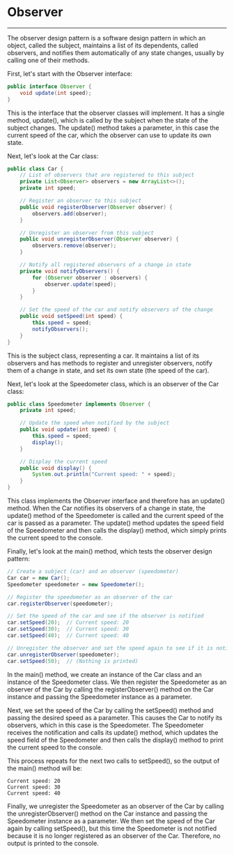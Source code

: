 # Observer

---

The observer design pattern is a software design pattern in which an object, called the subject, maintains a list of its dependents, called observers, and notifies them automatically of any state changes, usually by calling one of their methods.

First, let's start with the Observer interface:
```java
public interface Observer {
    void update(int speed);
}
```

This is the interface that the observer classes will implement. It has a single method, update(), which is called by the subject when the state of the subject changes. The update() method takes a parameter, in this case the current speed of the car, which the observer can use to update its own state.

Next, let's look at the Car class:
```java
public class Car {
    // List of observers that are registered to this subject
    private List<Observer> observers = new ArrayList<>();
    private int speed;

    // Register an observer to this subject
    public void registerObserver(Observer observer) {
        observers.add(observer);
    }

    // Unregister an observer from this subject
    public void unregisterObserver(Observer observer) {
        observers.remove(observer);
    }

    // Notify all registered observers of a change in state
    private void notifyObservers() {
        for (Observer observer : observers) {
            observer.update(speed);
        }
    }

    // Set the speed of the car and notify observers of the change
    public void setSpeed(int speed) {
        this.speed = speed;
        notifyObservers();
    }
}
```
This is the subject class, representing a car. It maintains a list of its observers and has methods to register and unregister observers, notify them of a change in state, and set its own state (the speed of the car).

Next, let's look at the Speedometer class, which is an observer of the Car class:
```java
public class Speedometer implements Observer {
    private int speed;

    // Update the speed when notified by the subject
    public void update(int speed) {
        this.speed = speed;
        display();
    }

    // Display the current speed
    public void display() {
        System.out.println("Current speed: " + speed);
    }
}
```
This class implements the Observer interface and therefore has an update() method. When the Car notifies its observers of a change in state, the update() method of the Speedometer is called and the current speed of the car is passed as a parameter. The update() method updates the speed field of the Speedometer and then calls the display() method, which simply prints the current speed to the console.

Finally, let's look at the main() method, which tests the observer design pattern:
```java
// Create a subject (car) and an observer (speedometer)
Car car = new Car();
Speedometer speedometer = new Speedometer();

// Register the speedometer as an observer of the car
car.registerObserver(speedometer);

// Set the speed of the car and see if the observer is notified
car.setSpeed(20);  // Current speed: 20
car.setSpeed(30);  // Current speed: 30
car.setSpeed(40);  // Current speed: 40

// Unregister the observer and set the speed again to see if it is notified
car.unregisterObserver(speedometer);
car.setSpeed(50);  // (Nothing is printed)
```
In the main() method, we create an instance of the Car class and an instance of the Speedometer class. We then register the Speedometer as an observer of the Car by calling the registerObserver() method on the Car instance and passing the Speedometer instance as a parameter.

Next, we set the speed of the Car by calling the setSpeed() method and passing the desired speed as a parameter. This causes the Car to notify its observers, which in this case is the Speedometer. The Speedometer receives the notification and calls its update() method, which updates the speed field of the Speedometer and then calls the display() method to print the current speed to the console.

This process repeats for the next two calls to setSpeed(), so the output of the main() method will be:
```
Current speed: 20
Current speed: 30
Current speed: 40
```

Finally, we unregister the Speedometer as an observer of the Car by calling the unregisterObserver() method on the Car instance and passing the Speedometer instance as a parameter. We then set the speed of the Car again by calling setSpeed(), but this time the Speedometer is not notified because it is no longer registered as an observer of the Car. Therefore, no output is printed to the console.
